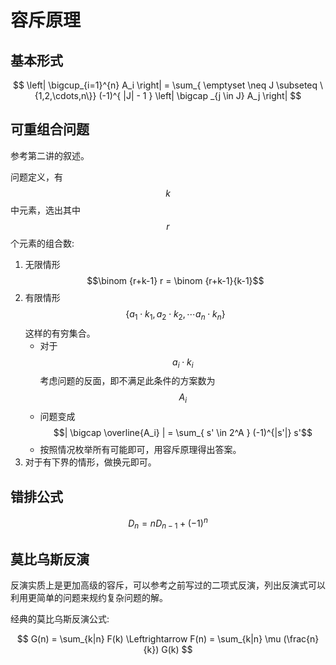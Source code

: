 #                                                                                                                                                                                                                                                                                                                                                                                                                                                                                                                                                                                                                                                                                                                                                                                                                                                                                                                                                                                                                                                                                                                                                                                     容斥原理

##  基本形式

$$
\left| \bigcup_{i=1}^{n} A_i \right| = \sum_{ \emptyset \neq J \subseteq \{1,2,\cdots,n\}} (-1)^{ |J| - 1 } \left| \bigcap _{j \in J} A_j \right|
$$

## 可重组合问题

参考第二讲的叙述。

问题定义，有$$k$$中元素，选出其中$$r$$个元素的组合数:

1. 无限情形 $$\binom {r+k-1} r = \binom {r+k-1}{k-1}$$
2. 有限情形 $$\{a_1 \cdot k_1, a_2 \cdot k_2 , \cdots a_n \cdot k_n\}$$这样的有穷集合。
   - 对于$$a_i \cdot k_i$$ 考虑问题的反面，即不满足此条件的方案数为$$A_i$$
   - 问题变成 $$| \bigcap \overline{A_i}  | = \sum_{  s' \in 2^A } (-1)^{|s'|} s'$$ 
   - 按照情况枚举所有可能即可，用容斥原理得出答案。
3. 对于有下界的情形，做换元即可。

## 错排公式

$$D_n = n D_{n-1} + (-1)^n$$

## 莫比乌斯反演

反演实质上是更加高级的容斥，可以参考之前写过的二项式反演，列出反演式可以利用更简单的问题来规约复杂问题的解。

经典的莫比乌斯反演公式:

$$
G(n) = \sum_{k|n} F(k) \Leftrightarrow F(n) = \sum_{k|n} \mu (\frac{n}{k}) G(k)
$$
